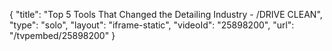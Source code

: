 {
    "title": "Top 5 Tools That Changed the Detailing Industry - \/DRIVE CLEAN",
    "type": "solo",
    "layout": "iframe-static",
    "videoId": "25898200",
    "url": "\/tvpembed\/25898200"
}